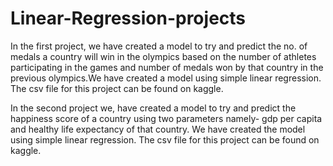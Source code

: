 # Linear-Regression-projects
In the first project, we have created a model to try and predict the no. of medals a country will win in the olympics based on the number of athletes participating in the games and number of medals won by that country in the previous olympics.We have created a model using
simple linear regression. The csv file for this project can be found on kaggle.

In the second project we, have created a model to try and predict the happiness score of a country using two parameters namely- gdp per capita and healthy life expectancy of that country. We have created the model using simple linear regression. The csv file for this 
project can be found on kaggle.
